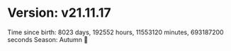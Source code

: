 # Version: v21.11.17
Time since birth: 8023 days, 192552 hours, 11553120 minutes, 693187200 seconds
Season: Autumn 🍁
